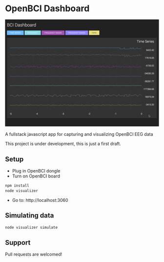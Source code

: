 # OpenBCI Dashboard

![alt text](/assets/preview3.gif "OpenBCI Dashboard Preview")

A fullstack javascript app for capturing and visualizing OpenBCI EEG data

This project is under development, this is just a first draft.

## Setup 

* Plug in OpenBCI dongle
* Turn on OpenBCI board

```bash
npm install
node visualizer
```

* Go to: http://localhost:3060

## Simulating data

```bash
node visualizer simulate
```

## Support

Pull requests are welcomed!

